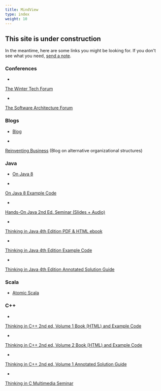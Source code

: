```yaml
---
title: MindView
type: index
weight: 10
---
```


## This site is under construction

In the meantime, here are some links you might be looking for. If you don't
see what you need,
<a href="mailto:mindviewinc@gmail.com?Subject=Mindview%20site%20query"
  target="_blank">send a note</a>.

### Conferences

+ <a href="http://www.WinterTechForum.com" target="_blank">
The Winter Tech Forum</a>

+ <a href="http://www.SoftwareArchitectureForum.com" target="_blank">
The Software Architecture Forum</a>

### Blogs

+ <a href="http://blog.BruceEckel.com/" target="_blank">Blog</a>

+ <a href="http://www.Reinventing-Business.com" target="_blank">
Reinventing Business</a> (Blog on alternative organizational structures)

### Java

+ <a href="http://www.OnJava8.com" target="_blank">On Java 8</a>

+ <a href="https://github.com/BruceEckel/OnJava8-Examples" target="_blank">
On Java 8 Example Code</a>

+ <a href="https://gum.co/HandsOnJava" target="_blank">
Hands-On Java 2nd Ed. Seminar (Slides + Audio)</a>

+ <a href="https://gum.co/TiJ4" target="_blank">
Thinking in Java 4th Edition PDF & HTML ebook</a>

+ <a href="https://github.com/BruceEckel/TIJ4-code" target="_blank">
Thinking in Java 4th Edition Example Code</a>

+ <a href="https://gum.co/mvcKV" target="_blank">
Thinking in Java 4th Edition Annotated Solution Guide</a>

### Scala

+ <a href="http://www.atomicscala.com/" target="_blank">Atomic Scala</a>

### C++

+ <a href="https://archive.org/details/TICPP2ndEdVolOne" target="_blank">
Thinking in C++ 2nd ed, Volume 1 Book (HTML) and Example Code</a>

+ <a href="https://archive.org/details/TICPP2ndEdVolTwo" target="_blank">
Thinking in C++ 2nd ed, Volume 2 Book (HTML) and Example Code</a>

+ <a href="https://gum.co/OIPR" target="_blank">
Thinking in C++ 2nd ed, Volume 1 Annotated Solution Guide</a>

+ <a href="https://archive.org/details/ThinkingInC" target="_blank">
Thinking in C Multimedia Seminar</a>
